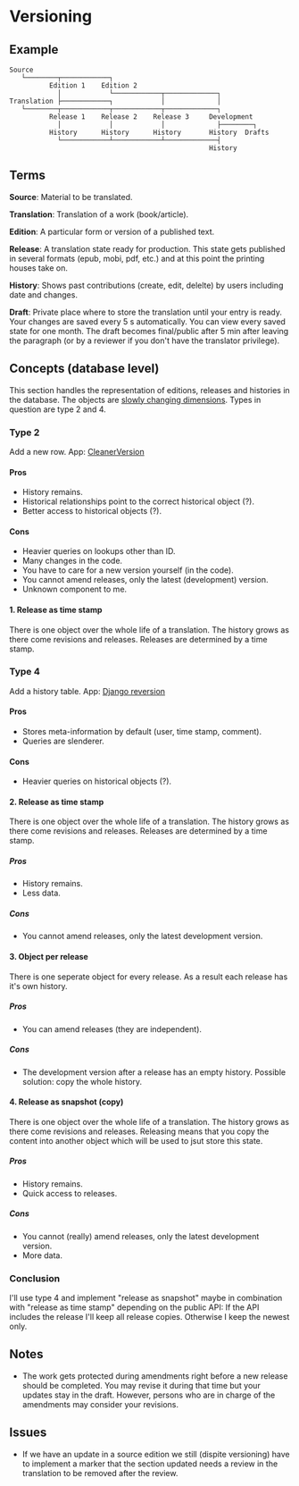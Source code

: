 # Versioning

## Example

```
Source
   └────────┬────────────┐
          Edition 1    Edition 2
            │            └────────────┬─────────────┐
Translation ├────────────┐            │             │
   └────────┬────────────┬────────────┬─────────────┐
          Release 1    Release 2    Release 3     Development
            │            │            │             ├────────┐
          History      History      History       History  Drafts
            └────────────┴────────────┴─────────────┤
                                                  History
```

## Terms

**Source**: Material to be translated.

**Translation**: Translation of a work (book/article).

**Edition**: A particular form or version of a published text.

**Release**: A translation state ready for production. This state gets published in several formats (epub, mobi, pdf, etc.) and at this point the printing houses take on.

**History**: Shows past contributions (create, edit, delelte) by users including date and changes.

**Draft**: Private place where to store the translation until your entry is ready. Your changes are saved every 5 s automatically. You can view every saved state for one month. The draft becomes final/public after 5 min after leaving the paragraph (or by a reviewer if you don't have the translator privilege).

## Concepts (database level)

This section handles the representation of editions, releases and histories in the database. The objects are [slowly changing dimensions](https://en.wikipedia.org/wiki/Slowly_changing_dimension). Types in question are type 2 and 4.

### Type 2

Add a new row. App: [CleanerVersion](http://cleanerversion.readthedocs.io/)

#### Pros

- History remains.
- Historical relationships point to the correct historical object (?).
- Better access to historical objects (?).

#### Cons

- Heavier queries on lookups other than ID.
- Many changes in the code.
- You have to care for a new version yourself (in the code).
- You cannot amend releases, only the latest (development) version.
- Unknown component to me.

#### 1. Release as time stamp

There is one object over the whole life of a translation. The history grows as there come revisions and releases. Releases are determined by a time stamp.

### Type 4

Add a history table. App: [Django reversion](https://django-reversion.readthedocs.io/)

#### Pros

- Stores meta-information by default (user, time stamp, comment).
- Queries are slenderer.

#### Cons

- Heavier queries on historical objects (?).

#### 2. Release as time stamp

There is one object over the whole life of a translation. The history grows as there come revisions and releases. Releases are determined by a time stamp.

##### Pros

- History remains.
- Less data.

##### Cons

- You cannot amend releases, only the latest development version.

#### 3. Object per release

There is one seperate object for every release. As a result each release has it's own history.

##### Pros

- You can amend releases (they are independent).

##### Cons

- The development version after a release has an empty history. Possible solution: copy the whole history.

#### 4. Release as snapshot (copy)

There is one object over the whole life of a translation. The history grows as there come revisions and releases. Releasing means that you copy the content into another object which will be used to jsut store this state.

##### Pros

- History remains.
- Quick access to releases.

##### Cons

- You cannot (really) amend releases, only the latest development version.
- More data.

### Conclusion

I'll use type 4 and implement "release as snapshot" maybe in combination with "release as time stamp" depending on the public API: If the API includes the release I'll keep all release copies. Otherwise I keep the newest only.

## Notes

- The work gets protected during amendments right before a new release should be completed. You may revise it during that time but your updates stay in the draft. However, persons who are in charge of the amendments may consider your revisions.

## Issues

- If we have an update in a source edition we still (dispite versioning) have to implement a marker that the section updated needs a review in the translation to be removed after the review.

